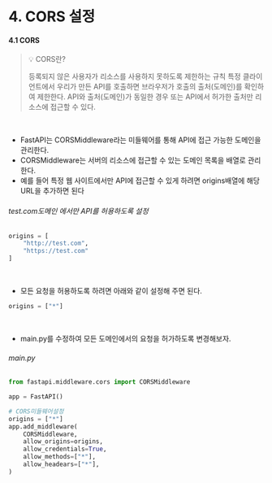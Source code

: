 # 4. CORS 설정

#### 4.1 CORS

> 💡 CORS란?  
> 
> 등록되지 않은 사용자가 리소스를 사용하지 못하도록 제한하는 규칙
> 특정 클라이언트에서 우리가 만든 API를 호출하면 브라우저가 호출의 출처(도메인)를 확인하여 제한한다.
> API와 출처(도메인)가 동일한 경우 또는 API에서 허가한 출처만 리소스에 접근할 수 있다.

<br/>

- FastAPI는 CORSMiddleware라는 미들웨어를 통해 API에 접근 가능한 도메인을 관리한다.
- CORSMiddleware는 서버의 리소스에 접근할 수 있는 도메인 목록을 배열로 관리한다.
- 예를 들어 특정 웹 사이트에서만 API에 접근할 수 있게 하려면 origins배열에 해당 URL을 추가하면 된다

###### test.com도메인 에서만 API를 허용하도록 설정
```python
origins = [
    "http://test.com",
    "https://test.com"
]
```

<br/>

- 모든 요청을 허용하도록 하려면 아래와 같이 설정해 주면 된다.
```python
origins = ["*"]
```

<br/>

- main.py를 수정하여 모든 도메인에서의 요청을 허가하도록 변경해보자.

###### main.py
```python
from fastapi.middleware.cors import CORSMiddleware

app = FastAPI()

# CORS미들웨어설정
origins = ["*"]
app.add_middleware(
    CORSMiddleware,
    allow_origins=origins,
    allow_credentials=True,
    allow_methods=["*"],
    allow_headears=["*"],
)
```

